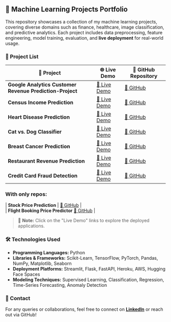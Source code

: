 ## 🚀 Machine Learning Projects Portfolio  

This repository showcases a collection of my machine learning projects, covering diverse domains such as finance, healthcare, image classification, and predictive analytics. Each project includes data preprocessing, feature engineering, model training, evaluation, and **live deployment** for real-world usage.  

### 📂 Project List  

| 🔹 Project | 🌐 Live Demo | 📜 GitHub Repository |  
|------------|-------------|----------------------|  
| **Google Analytics Customer Revenue Prediction-Project** | [🔗 Live Demo](https://app-analytics-customer-revenue-prediction-project-6eidy3qhkcyn.streamlit.app/) | [📂 GitHub](https://github.com/Varsha-1605/Google-Analytics-Customer-Revenue-Prediction-Project) |  
| **Census Income Prediction** | [🔗 Live Demo](https://census-income-prediction-za3u9xvdvzcnci9smq9b9a.streamlit.app/) | [📂 GitHub](https://github.com/Varsha-1605/Census-Income-Prediction) |  
| **Heart Disease Prediction** | [🔗 Live Demo](https://heart-disease-prediction-ciyxxei3c3uxjfmukbnxw6.streamlit.app/) | [📂 GitHub](https://github.com/Varsha-1605/Heart-Disease-Prediction) |  
| **Cat vs. Dog Classifier** | [🔗 Live Demo](https://cat-dog-classifier-jqrbh8zhawzfypvau9afwa.streamlit.app/) | [📂 GitHub](https://github.com/Varsha-1605/Cat-Dog-Classifier) |  
| **Breast Cancer Prediction** | [🔗 Live Demo](https://breast-cancer-predictor-vjpdcdsbuuswpstgyuqrda.streamlit.app/) | [📂 GitHub](https://github.com/Varsha-1605/Breast-Cancer-Predictor) |  
| **Restaurant Revenue Prediction** | [🔗 Live Demo](https://restaurant-revenue-prediction-akcanprwvxdfjs4br7vjjt.streamlit.app/) | [📂 GitHub](https://github.com/Varsha-1605/Restaurant-Revenue-Prediction) |
| **Credit Card Fraud Detection** | [🔗 Live Demo](https://credit-card-fraud-detection-afgwxfmcagu4licujqplde.streamlit.app/) | [📂 GitHub](https://github.com/Varsha-1605/Credit-Card-Fraud-Detection) |   


### With only repos: 
| **Stock Price Prediction** | [📂 GitHub](https://github.com/Varsha-1605/Stock-Price-Prediction) |  
| **Flight Booking Price Predictor**  [📂 GitHub](https://github.com/Varsha-1605/Flight-Booking-Price-Predictor) | 

> 📌 **Note:** Click on the "Live Demo" links to explore the deployed applications.  

### 🛠️ Technologies Used  
- **Programming Languages:** Python  
- **Libraries & Frameworks:** Scikit-Learn, TensorFlow, PyTorch, Pandas, NumPy, Matplotlib, Seaborn  
- **Deployment Platforms:** Streamlit, Flask, FastAPI, Heroku, AWS, Hugging Face Spaces  
- **Modeling Techniques:** Supervised Learning, Classification, Regression, Time-Series Forecasting, Anomaly Detection  

### 📩 Contact  
For any queries or collaborations, feel free to connect on **[LinkedIn](https://www.linkedin.com/in/varsha-dewangan-197983256/)** or reach out via GitHub!  
